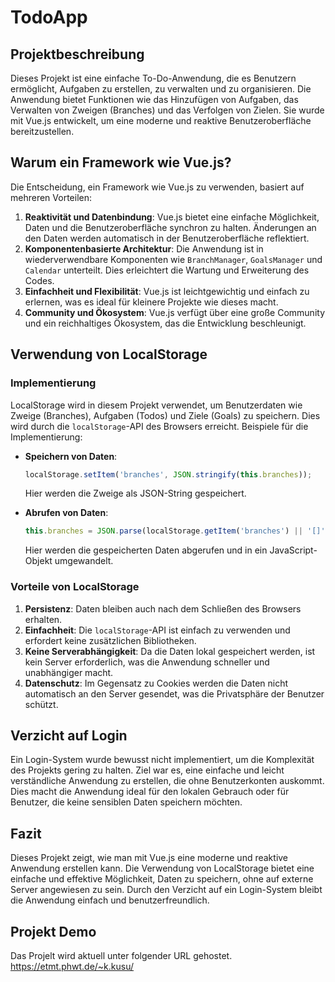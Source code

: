 # TodoApp

## Projektbeschreibung

Dieses Projekt ist eine einfache To-Do-Anwendung, die es Benutzern ermöglicht, Aufgaben zu erstellen, zu verwalten und zu organisieren. Die Anwendung bietet Funktionen wie das Hinzufügen von Aufgaben, das Verwalten von Zweigen (Branches) und das Verfolgen von Zielen. Sie wurde mit Vue.js entwickelt, um eine moderne und reaktive Benutzeroberfläche bereitzustellen.

## Warum ein Framework wie Vue.js?

Die Entscheidung, ein Framework wie Vue.js zu verwenden, basiert auf mehreren Vorteilen:

1. **Reaktivität und Datenbindung**: Vue.js bietet eine einfache Möglichkeit, Daten und die Benutzeroberfläche synchron zu halten. Änderungen an den Daten werden automatisch in der Benutzeroberfläche reflektiert.
2. **Komponentenbasierte Architektur**: Die Anwendung ist in wiederverwendbare Komponenten wie `BranchManager`, `GoalsManager` und `Calendar` unterteilt. Dies erleichtert die Wartung und Erweiterung des Codes.
3. **Einfachheit und Flexibilität**: Vue.js ist leichtgewichtig und einfach zu erlernen, was es ideal für kleinere Projekte wie dieses macht.
4. **Community und Ökosystem**: Vue.js verfügt über eine große Community und ein reichhaltiges Ökosystem, das die Entwicklung beschleunigt.

## Verwendung von LocalStorage

### Implementierung

LocalStorage wird in diesem Projekt verwendet, um Benutzerdaten wie Zweige (Branches), Aufgaben (Todos) und Ziele (Goals) zu speichern. Dies wird durch die `localStorage`-API des Browsers erreicht. Beispiele für die Implementierung:

- **Speichern von Daten**:
  ```javascript
  localStorage.setItem('branches', JSON.stringify(this.branches));
  ```
  Hier werden die Zweige als JSON-String gespeichert.

- **Abrufen von Daten**:
  ```javascript
  this.branches = JSON.parse(localStorage.getItem('branches') || '[]');
  ```
  Hier werden die gespeicherten Daten abgerufen und in ein JavaScript-Objekt umgewandelt.

### Vorteile von LocalStorage

1. **Persistenz**: Daten bleiben auch nach dem Schließen des Browsers erhalten.
2. **Einfachheit**: Die `localStorage`-API ist einfach zu verwenden und erfordert keine zusätzlichen Bibliotheken.
3. **Keine Serverabhängigkeit**: Da die Daten lokal gespeichert werden, ist kein Server erforderlich, was die Anwendung schneller und unabhängiger macht.
4. **Datenschutz**: Im Gegensatz zu Cookies werden die Daten nicht automatisch an den Server gesendet, was die Privatsphäre der Benutzer schützt.

## Verzicht auf Login

Ein Login-System wurde bewusst nicht implementiert, um die Komplexität des Projekts gering zu halten. Ziel war es, eine einfache und leicht verständliche Anwendung zu erstellen, die ohne Benutzerkonten auskommt. Dies macht die Anwendung ideal für den lokalen Gebrauch oder für Benutzer, die keine sensiblen Daten speichern möchten.

## Fazit

Dieses Projekt zeigt, wie man mit Vue.js eine moderne und reaktive Anwendung erstellen kann. Die Verwendung von LocalStorage bietet eine einfache und effektive Möglichkeit, Daten zu speichern, ohne auf externe Server angewiesen zu sein. Durch den Verzicht auf ein Login-System bleibt die Anwendung einfach und benutzerfreundlich.


## Projekt Demo

Das Projelt wird aktuell unter folgender URL gehostet. https://etmt.phwt.de/~k.kusu/


